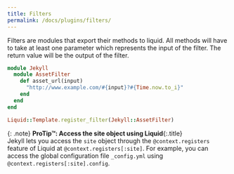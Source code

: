 ```yaml
---
title: Filters
permalink: /docs/plugins/filters/
---
```


Filters are modules that export their methods to liquid.
All methods will have to take at least one parameter which represents the input
of the filter. The return value will be the output of the filter.

```ruby
module Jekyll
  module AssetFilter
    def asset_url(input)
      "http://www.example.com/#{input}?#{Time.now.to_i}"
    end
  end
end

Liquid::Template.register_filter(Jekyll::AssetFilter)
```

{: .note}
**ProTip™: Access the site object using Liquid**{:.title}<br>
Jekyll lets you access the <code>site</code> object through the
<code>@context.registers</code> feature of Liquid at <code>@context.registers[:site]</code>.
For example, you can access the global configuration file <code>_config.yml</code> using
<code>@context.registers[:site].config</code>.
